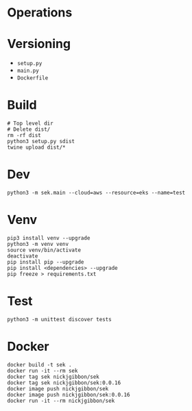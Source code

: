 # Operations


# Versioning
* `setup.py`
* `main.py`
* `Dockerfile`


# Build
```
# Top level dir
# Delete dist/
rm -rf dist
python3 setup.py sdist
twine upload dist/*
```


# Dev
```
python3 -m sek.main --cloud=aws --resource=eks --name=test
```


# Venv
```
pip3 install venv --upgrade
python3 -m venv venv
source venv/bin/activate
deactivate
pip install pip --upgrade
pip install <dependencies> --upgrade
pip freeze > requirements.txt
```

# Test
```
python3 -m unittest discover tests 
```


# Docker
```
docker build -t sek .
docker run -it --rm sek
docker tag sek nickjgibbon/sek
docker tag sek nickjgibbon/sek:0.0.16
docker image push nickjgibbon/sek
docker image push nickjgibbon/sek:0.0.16
docker run -it --rm nickjgibbon/sek
```
